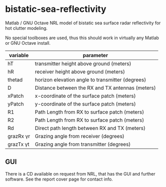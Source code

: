 # bistatic-sea-reflectivity
Matlab / GNU Octave NRL model of bistatic sea surface radar reflectivity for hot clutter modeling.

No special toolboxes are used, thus this should work in virtually any Matlab or GNU Octave install.


variable  |  parameter
----------|-----------
hT        | transmitter height above ground (meters)
hR        | receiver height above ground (meters)
thetad    | horizon elevation angle to transmitter (degrees)
D         | Distance between the RX and TX antennas (meters)
xPatch    | x-coordinate of the surface patch (meters)
yPatch    | y-coordinate of the surface patch (meters)
R1        | Path Length from RX to surface patch (meters)
R2        | Path Length from RX to surface patch (meters)
Rd        | Direct path length between RX and TX (meters)
grazRx  γr | Grazing angle from receiver (degrees)
grazTx  γt | Grazing angle from transmitter (degrees)


## GUI
There is a CD available on request from NRL, that has the GUI and further software. 
See the report cover page for contact info.
